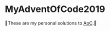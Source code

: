 # MyAdventOfCode2019
:santa:These are my personal solutions to [AoC](https://adventofcode.com).:christmas_tree:
